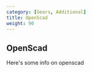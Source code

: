 ```yaml
---
category: [Gears, Additional]
title: OpenScad
weight: 90
---
```


## OpenScad

Here's some info on openscad
